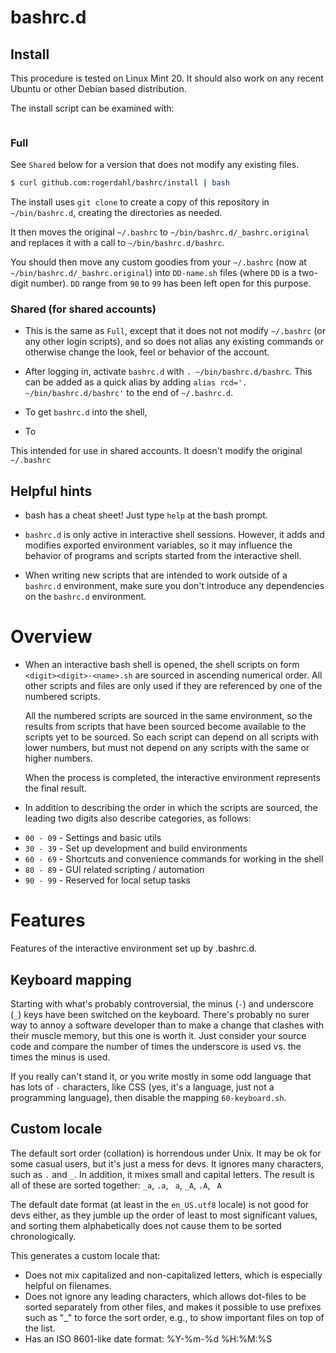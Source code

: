 
# bashrc.d

## Install

This procedure is tested on Linux Mint 20. It should also work on any recent Ubuntu or other Debian based distribution.

The install script can be examined with:

```shell

```

### Full

See `Shared` below for a version that does not modify any existing files.

```bash
$ curl github.com:rogerdahl/bashrc/install | bash
```

The install uses `git clone` to create a copy of this repository in `~/bin/bashrc.d`, creating the directories as needed.

It then moves the original `~/.bashrc` to `~/bin/bashrc.d/_bashrc.original` and replaces it with a call to `~/bin/bashrc.d/bashrc`.

You should then move any custom goodies from your `~/.bashrc` (now at `~/bin/bashrc.d/_bashrc.original`) into `DD-name.sh` files (where `DD` is a two-digit number). `DD` range from `90` to `99` has been left open for this purpose.


### Shared (for shared accounts)

- This is the same as `Full`, except that it does not not modify `~/.bashrc` (or any other login scripts), and so does not alias any existing commands or otherwise change the look, feel or behavior of the account.

- After logging in, activate `bashrc.d` with `. ~/bin/bashrc.d/bashrc`. This can be added as a quick alias by adding `alias rcd='. ~/bin/bashrc.d/bashrc'` to the end of `~/.bashrc.d`.


- To get `bashrc.d` into the shell, 

- To 


This intended for use in shared accounts. It doesn't modify the original `~/.bashrc`


## Helpful hints

- bash has a cheat sheet! Just type `help` at the bash prompt.

- `bashrc.d` is only active in interactive shell sessions. However, it adds and modifies exported environment variables, so it may influence the behavior of programs and scripts started from the interactive shell.

- When writing new scripts that are intended to work outside of a `bashrc.d` environment, make sure you don't introduce any dependencies on the `bashrc.d` environment.

# Overview

* When an interactive bash shell is opened, the shell scripts on form `<digit><digit>-<name>.sh` are sourced in ascending numerical order. All other scripts and files are only used if they are referenced by one of the numbered scripts.
 
  All the numbered scripts are sourced in the same environment, so the results from scripts that have been sourced become available to the scripts yet to be sourced. So each script can depend on all scripts with lower numbers, but must not depend on any scripts with the same or higher numbers.
  
  When the process is completed, the interactive environment represents the final result.

* In addition to describing the order in which the scripts are sourced, the leading two digits also describe categories, as follows:

- `00 - 09` - Settings and basic utils
- `30 - 39` - Set up development and build environments
- `60 - 69` - Shortcuts and convenience commands for working in the shell
- `80 - 89` - GUI related scripting / automation
- `90 - 99` - Reserved for local setup tasks

# Features

Features of the interactive environment set up by .bashrc.d.

## Keyboard mapping

Starting with what's probably controversial, the minus (`-`) and underscore (`_`) keys have been switched on the keyboard. There's probably no surer way to annoy a software developer than to make a change that clashes with their muscle memory, but this one is worth it. Just consider your source code and compare the number of times the underscore is used vs. the times the minus is used.

If you really can't stand it, or you write mostly in some odd language that has lots of `-` characters, like CSS (yes, it's a language, just not a programming language), then disable the mapping `60-keyboard.sh`.  


## Custom locale

The default sort order (collation) is horrendous under Unix. It may be ok for some casual users, but it's just a mess for devs. It ignores many characters, such as `.` and `_`. In addition, it mixes small and capital letters. The result is all of these are sorted together: `_a`, `.a`, ` a`, `_A`, `.A`, ` A`

The default date format (at least in the `en_US.utf8` locale) is not good for devs either, as they jumble up the order of least to most significant values, and sorting them alphabetically does not cause them to be sorted chronologically.

This generates a custom locale that:

- Does not mix capitalized and non-capitalized letters, which is especially helpful on filenames.
- Does not ignore any leading characters, which allows dot-files to be sorted separately from other files, and makes it possible to use prefixes such as "_" to force the sort order, e.g., to show important files on top of the list.
- Has an ISO 8601-like date format: %Y-%m-%d %H:%M:%S

